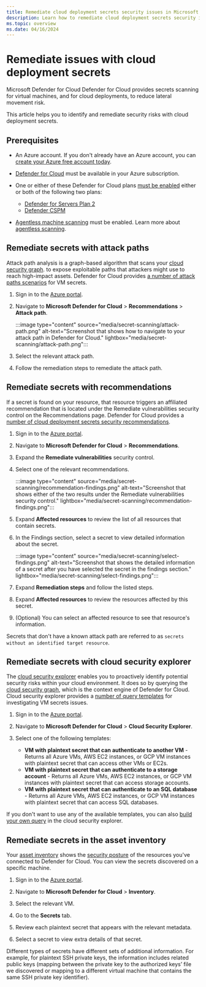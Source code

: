 ```yaml
---
title: Remediate cloud deployment secrets security issues in Microsoft Defender for Cloud
description: Learn how to remediate cloud deployment secrets security issues in Microsoft Defender for Cloud
ms.topic: overview
ms.date: 04/16/2024
---
```



# Remediate issues with cloud deployment secrets 

Microsoft Defender for Cloud Defender for Cloud provides secrets scanning for virtual machines, and for cloud deployments, to reduce lateral movement risk.

This article helps you to identify and remediate security risks with cloud deployment secrets. 


## Prerequisites

- An Azure account. If you don't already have an Azure account, you can [create your Azure free account today](https://azure.microsoft.com/free/).

- [Defender for Cloud](get-started.md) must be available in your Azure subscription.

- One or either of these Defender for Cloud plans [must be enabled](enable-enhanced-security.md#enable-defender-plans-to-get-the-enhanced-security-features) either or both of the following two plans:
  - [Defender for Servers Plan 2](plan-defender-for-servers-select-plan.md)
  - [Defender CSPM](concept-cloud-security-posture-management.md)

- [Agentless machine scanning](enable-vulnerability-assessment-agentless.md#enabling-agentless-scanning-for-machines) must be enabled. Learn more about [agentless scanning](concept-agentless-data-collection.md#availability).



## Remediate secrets with attack paths

Attack path analysis is a graph-based algorithm that scans your [cloud security graph](concept-attack-path.md#what-is-cloud-security-graph). to expose exploitable paths that attackers might use to reach high-impact assets. Defender for Cloud provides [a number of attack paths scenarios](secrets-scanning.md#attack-path-scenarios) for VM secrets.


1. Sign in to the [Azure portal](https://portal.azure.com).

1. Navigate to **Microsoft Defender for Cloud** > **Recommendations** > **Attack path**.

    :::image type="content" source="media/secret-scanning/attack-path.png" alt-text="Screenshot that shows how to navigate to your attack path in Defender for Cloud." lightbox="media/secret-scanning/attack-path.png":::

1. Select the relevant attack path.

1. Follow the remediation steps to remediate the attack path.

## Remediate secrets with recommendations

If a secret is found on your resource, that resource triggers an affiliated recommendation that is located under the Remediate vulnerabilities security control on the Recommendations page. Defender for Cloud provides a [number of cloud deployment secrets security recommendations](secrets-scanning-cloud-deployment.md#security-recommendations).


1. Sign in to the [Azure portal](https://portal.azure.com).

1. Navigate to **Microsoft Defender for Cloud** > **Recommendations**.

1. Expand the **Remediate vulnerabilities** security control.

1. Select one of the relevant recommendations.



    :::image type="content" source="media/secret-scanning/recommendation-findings.png" alt-text="Screenshot that shows either of the two results under the Remediate vulnerabilities security control." lightbox="media/secret-scanning/recommendation-findings.png":::

1. Expand **Affected resources** to review the list of all resources that contain secrets.

1. In the Findings section, select a secret to view detailed information about the secret.

    :::image type="content" source="media/secret-scanning/select-findings.png" alt-text="Screenshot that shows the detailed information of a secret after you have selected the secret in the findings section." lightbox="media/secret-scanning/select-findings.png":::

1. Expand **Remediation steps** and follow the listed steps.

1. Expand **Affected resources** to review the resources affected by this secret.

1. (Optional) You can select an affected resource to see that resource's information.

Secrets that don't have a known attack path are referred to as `secrets without an identified target resource`.

## Remediate secrets with cloud security explorer

The [cloud security explorer](concept-attack-path.md#what-is-cloud-security-explorer) enables you to proactively identify potential security risks within your cloud environment. It does so by querying the [cloud security graph](concept-attack-path.md#what-is-cloud-security-graph), which is the context engine of Defender for Cloud. Cloud security explorer provides a [number of query templates](secret-scanning-servers.md#) for investigating VM secrets issues.


1. Sign in to the [Azure portal](https://portal.azure.com).

1. Navigate to **Microsoft Defender for Cloud** > **Cloud Security Explorer**.

1. Select one of the following templates:

    - **VM with plaintext secret that can authenticate to another VM** - Returns all Azure VMs, AWS EC2 instances, or GCP VM instances with plaintext secret that can access other VMs or EC2s.
    - **VM with plaintext secret that can authenticate to a storage account** - Returns all Azure VMs, AWS EC2 instances, or GCP VM instances with plaintext secret that can access storage accounts.
    - **VM with plaintext secret that can authenticate to an SQL database** - Returns all Azure VMs, AWS EC2 instances, or GCP VM instances with plaintext secret that can access SQL databases.

If you don't want to use any of the available templates, you can also [build your own query](how-to-manage-cloud-security-explorer.md) in the cloud security explorer.

## Remediate secrets in the asset inventory

Your [asset inventory](asset-inventory.md) shows the [security posture](concept-cloud-security-posture-management.md) of the resources you've connected to Defender for Cloud. You can view the secrets discovered on a specific machine.


1. Sign in to the [Azure portal](https://portal.azure.com).

1. Navigate to **Microsoft Defender for Cloud** > **Inventory**.

1. Select the relevant VM.

1. Go to the **Secrets** tab.

1. Review each plaintext secret that appears with the relevant metadata.

1. Select a secret to view extra details of that secret.

Different types of secrets have different sets of additional information. For example, for plaintext SSH private keys, the information includes related public keys (mapping between the private key to the authorized keys’ file we discovered or mapping to a different virtual machine that contains the same SSH private key identifier).

